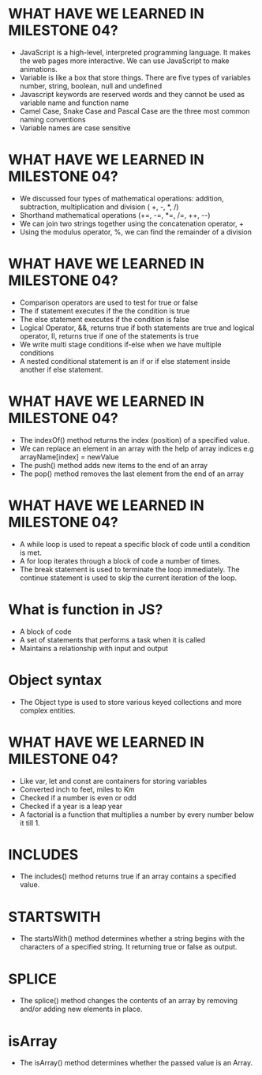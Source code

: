 # WHAT HAVE WE LEARNED IN MILESTONE 04?

- JavaScript is a high-level, interpreted programming language. It makes the web pages more interactive. We can use JavaScript to make animations.
- Variable is like a box that store things. There are five types of variables number, string, boolean, null and undefined
- Javascript keywords are reserved words and they cannot be used as variable name and function name
- Camel Case, Snake Case and Pascal Case are the three most common naming conventions
- Variable names are case sensitive

# WHAT HAVE WE LEARNED IN MILESTONE 04?

- We discussed four types of mathematical operations: addition, subtraction, multiplication and division ( +, -, \*, /)
- Shorthand mathematical operations (+=, -=, \*=, /=, ++, --)
- We can join two strings together using the concatenation operator, +
- Using the modulus operator, %, we can find the remainder of a division

# WHAT HAVE WE LEARNED IN MILESTONE 04?

- Comparison operators are used to test for true or false
- The if statement executes if the the condition is true
- The else statement executes if the condition is false
- Logical Operator, &&, returns true if both statements are true and logical operator, II, returns true if one of the statements is true
- We write multi stage conditions if-else when we have multiple conditions
- A nested conditional statement is an if or if else statement inside another if else statement.

# WHAT HAVE WE LEARNED IN MILESTONE 04?

- The indexOf() method returns the index (position) of a specified value.
- We can replace an element in an array with the help of array indices e.g arrayName[index] = newValue
- The push() method adds new items to the end of an array
- The pop() method removes the last element from the end of an array

# WHAT HAVE WE LEARNED IN MILESTONE 04?

- A while loop is used to repeat a specific block of code until a condition is met.
- A for loop iterates through a block of code a number of times.
- The break statement is used to terminate the loop immediately. The continue statement is used to skip the current iteration of the loop.

# What is function in JS?

- A block of code
- A set of statements that performs a task when it is called
- Maintains a relationship with input and output

# Object syntax

- The Object type is used to store various keyed collections and more complex entities.

# WHAT HAVE WE LEARNED IN MILESTONE 04?

- Like var, let and const are containers for storing variables
- Converted inch to feet, miles to Km
- Checked if a number is even or odd
- Checked if a year is a leap year
- A factorial is a function that multiplies a number by every number below it till 1.

# INCLUDES

- The includes() method returns true if an array contains a specified value.

# STARTSWITH

- The startsWith() method determines whether a string begins with the characters of a specified string. It returning true or false as output.

# SPLICE

- The splice() method changes the contents of an array by removing and/or adding new elements in place.

# isArray

- The isArray() method determines whether the passed value is an Array.
